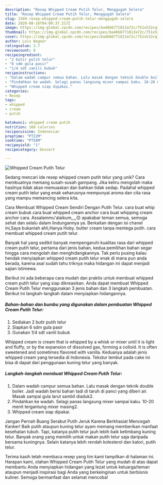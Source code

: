 ```yaml
---
description: "Resep Whipped Cream Putih Telur, Menggugah Selera"
title: "Resep Whipped Cream Putih Telur, Menggugah Selera"
slug: 3109-resep-whipped-cream-putih-telur-menggugah-selera
date: 2020-08-16T04:09:37.217Z
image: https://img-global.cpcdn.com/recipes/ba46b6771813a72c/751x532cq70/whipped-cream-putih-telur-foto-resep-utama.jpg
thumbnail: https://img-global.cpcdn.com/recipes/ba46b6771813a72c/751x532cq70/whipped-cream-putih-telur-foto-resep-utama.jpg
cover: https://img-global.cpcdn.com/recipes/ba46b6771813a72c/751x532cq70/whipped-cream-putih-telur-foto-resep-utama.jpg
author: Lois Wagner
ratingvalue: 3.7
reviewcount: 8
recipeingredient:
- "2 butir putih telur"
- "6 sdm gula pasir"
- "1/4 sdt vanili bubuk"
recipeinstructions:
- "Dalam wadah campur semua bahan. Lalu masak dengan teknik double boiler. Jadi wadah berisi bahan tadi di taruh di panci yang diberi air. Masak sampai gula larut sambil diaduk2."
- "Pindahkan ke wadah. Selagi panas langsung mixer sampai kaku. 10-20 menit tergantung mixer masing2."
- "Whipped cream siap dipakai."
categories:
- Resep
tags:
- whipped
- cream
- putih

katakunci: whipped cream putih 
nutrition: 169 calories
recipecuisine: Indonesian
preptime: "PT22M"
cooktime: "PT58M"
recipeyield: "1"
recipecategory: Dessert

---
```



![Whipped Cream Putih Telur](https://img-global.cpcdn.com/recipes/ba46b6771813a72c/751x532cq70/whipped-cream-putih-telur-foto-resep-utama.jpg)

Sedang mencari ide resep whipped cream putih telur yang unik? Cara membuatnya memang susah-susah gampang. Jika keliru mengolah maka hasilnya tidak akan memuaskan dan bahkan tidak sedap. Padahal whipped cream putih telur yang enak seharusnya mempunyai aroma dan cita rasa yang mampu memancing selera kita.

Cara Membuat Whipped Cream Sendiri Dengan Putih Telur. cara buat whip cream bubuk cara buat whipped cream anchor cara buat whipping cream anchor cara. Assalammu&#39;alaikum,,,,😊 apakabar teman semua, semoga sehat dan selalu dalam lindungannya ya. Berkaitan dengan isi chanel ini,Saya bukanlah ahli,Hanya Hoby. butter cream tanpa mentega putih. cara membuat whipped cream putih telur.

Banyak hal yang sedikit banyak mempengaruhi kualitas rasa dari whipped cream putih telur, pertama dari jenis bahan, kedua pemilihan bahan segar hingga cara mengolah dan menghidangkannya. Tak perlu pusing kalau hendak menyiapkan whipped cream putih telur enak di mana pun anda berada, karena asal sudah tahu triknya maka hidangan ini dapat menjadi sajian istimewa.


Berikut ini ada beberapa cara mudah dan praktis untuk membuat whipped cream putih telur yang siap dikreasikan. Anda dapat membuat Whipped Cream Putih Telur menggunakan 3 jenis bahan dan 3 langkah pembuatan. Berikut ini langkah-langkah dalam menyiapkan hidangannya.

<!--inarticleads1-->

##### Bahan-bahan dan bumbu yang digunakan dalam pembuatan Whipped Cream Putih Telur:

1. Sediakan 2 butir putih telur
1. Siapkan 6 sdm gula pasir
1. Gunakan 1/4 sdt vanili bubuk


Whipped cream is cream that is whipped by a whisk or mixer until it is light and fluffy, or by the expansion of dissolved gas, forming a colloid. It is often sweetened and sometimes flavored with vanilla. Keduanya adalah jenis whipped cream yang tersedia di Indonesia. Tekstur lembut pada cake ini bisa di dapat dari penggunaan kuning telur yang banyak. 

<!--inarticleads2-->

##### Langkah-langkah membuat Whipped Cream Putih Telur:

1. Dalam wadah campur semua bahan. Lalu masak dengan teknik double boiler. Jadi wadah berisi bahan tadi di taruh di panci yang diberi air. Masak sampai gula larut sambil diaduk2.
1. Pindahkan ke wadah. Selagi panas langsung mixer sampai kaku. 10-20 menit tergantung mixer masing2.
1. Whipped cream siap dipakai.


Jangan Pernah Buang Serabut Putih Jeruk Karena Berkhasiat Mencegah Kanker! Baik putih ataupun kuning telur ayam memang memberikan manfaat kesehatan tubuh. Tapi, katanya putih telur jauh lebih baik ketimbang kuning telur. Banyak orang yang memilih untuk makan putih telur saja daripada bersama kuningnya. Selain katanya lebih rendah kolesterol dan kalori, putih telur. 

Terima kasih telah membaca resep yang tim kami tampilkan di halaman ini. Harapan kami, olahan Whipped Cream Putih Telur yang mudah di atas dapat membantu Anda menyiapkan hidangan yang lezat untuk keluarga/teman ataupun menjadi inspirasi bagi Anda yang berkeinginan untuk berbisnis kuliner. Semoga bermanfaat dan selamat mencoba!
